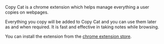 Copy Cat is a chrome extension which helps manage everything a user copies on webpages.

Everything you copy will be added to Copy Cat and you can use them later as and when required.
It is fast and effective in taking notes while browsing.

You can install the extension from the [chrome extension store](https://chrome.google.com/webstore/detail/copy-cat/kndhipgnpfhlefihhgmpfcedkcfjjael).